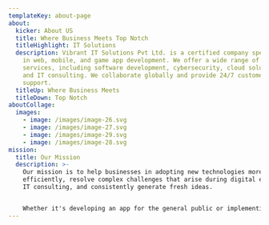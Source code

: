 ```yaml
---
templateKey: about-page
about:
  kicker: About US
  title: Where Business Meets Top Notch
  titleHighlight: IT Solutions
  description: Vibrant IT Solutions Pvt Ltd. is a certified company specializing
    in web, mobile, and game app development. We offer a wide range of IT
    services, including software development, cybersecurity, cloud solutions,
    and IT consulting. We collaborate globally and provide 24/7 customer
    support.
  titleUp: Where Business Meets
  titleDown: Top Notch
aboutCollage:
  images:
    - image: /images/image-26.svg
    - image: /images/image-27.svg
    - image: /images/image-29.svg
    - image: /images/image-28.svg
mission:
  title: Our Mission
  description: >-
    Our mission is to help businesses in adopting new technologies more
    efficiently, resolve complex challenges that arise during digital expansion,
    IT consulting, and consistently generate fresh ideas. 


    Whether it's developing an app for the general public or implementing a comprehensive solution for large enterprises, we guide you throughout the entire process, from ideation to completion.
---
```

